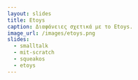 ```yaml
---
layout: slides
title: Etoys 
caption: Διαφάνειες σχετικά με το Etoys. 
image_url: /images/etoys.png
slides:
  - smalltalk
  - mit-scratch
  - squeakos
  - etoys
---
```

